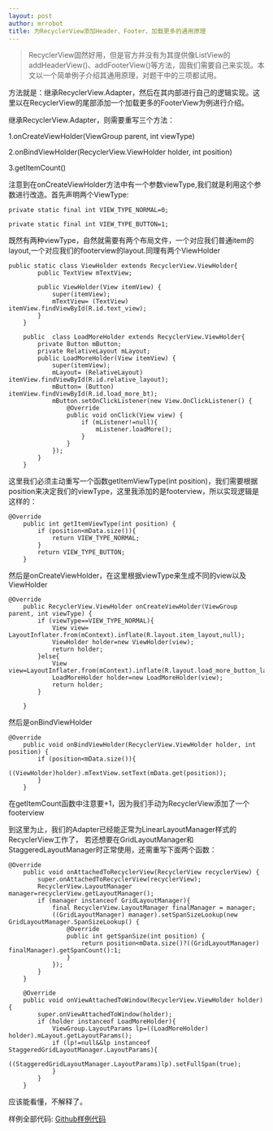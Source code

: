 ```yaml
---
layout: post
author: mrrobot
title: 为RecyclerView添加Header、Footer、加载更多的通用原理
---
```


>RecyclerView固然好用，但是官方并没有为其提供像ListView的addHeaderView()、addFooterView()等方法，固我们需要自己来实现。本文以一个简单例子介绍其通用原理，对题干中的三项都试用。

方法就是：继承RecyclerView.Adapter，然后在其内部进行自己的逻辑实现。这里以在RecyclerView的尾部添加一个加载更多的FooterView为例进行介绍。

继承RecyclerView.Adapter，则需要重写三个方法：

1.onCreateViewHolder(ViewGroup parent, int viewType)

2.onBindViewHolder(RecyclerView.ViewHolder holder, int position)

3.getItemCount()

注意到在onCreateViewHolder方法中有一个参数viewType,我们就是利用这个参数进行改造。首先声明两个ViewType:

	private static final int VIEW_TYPE_NORMAL=0;

    private static final int VIEW_TYPE_BUTTON=1;
    
    
    
    
既然有两种viewType，自然就需要有两个布局文件，一个对应我们普通item的layout,一个对应我们的footerview的layout.同理有两个ViewHolder

```
public static class ViewHolder extends RecyclerView.ViewHolder{
        public TextView mTextView;

        public ViewHolder(View itemView) {
            super(itemView);
            mTextView= (TextView) itemView.findViewById(R.id.text_view);
        }
    }

    public  class LoadMoreHolder extends RecyclerView.ViewHolder{
        private Button mButton;
        private RelativeLayout mLayout;
        public LoadMoreHolder(View itemView) {
            super(itemView);
            mLayout= (RelativeLayout) itemView.findViewById(R.id.relative_layout);
            mButton= (Button) itemView.findViewById(R.id.load_more_bt);
            mButton.setOnClickListener(new View.OnClickListener() {
                @Override
                public void onClick(View view) {
                    if (mListener!=null){
                        mListener.loadMore();
                    }
                }
            });
        }
    }
```

这里我们必须主动重写一个函数getItemViewType(int position)，我们需要根据position来决定我们的viewType，这里我添加的是footerview，所以实现逻辑是这样的：

```
@Override
    public int getItemViewType(int position) {
        if (position<mData.size()){
            return VIEW_TYPE_NORMAL;
        }
        return VIEW_TYPE_BUTTON;
    }
```
然后是onCreateViewHolder，在这里根据viewType来生成不同的view以及ViewHolder

```
@Override
    public RecyclerView.ViewHolder onCreateViewHolder(ViewGroup parent, int viewType) {
        if (viewType==VIEW_TYPE_NORMAL){
            View view= LayoutInflater.from(mContext).inflate(R.layout.item_layout,null);
            ViewHolder holder=new ViewHolder(view);
            return holder;
        }else{
            View view=LayoutInflater.from(mContext).inflate(R.layout.load_more_button_layout,null);
            LoadMoreHolder holder=new LoadMoreHolder(view);
            return holder;
        }

    }
```

然后是onBindViewHolder

```
@Override
    public void onBindViewHolder(RecyclerView.ViewHolder holder, int position) {
        if (position<mData.size()){
            ((ViewHolder)holder).mTextView.setText(mData.get(position));
        }
    }
```
在getItemCount函数中注意要+1，因为我们手动为RecyclerView添加了一个footerview

到这里为止，我们的Adapter已经能正常为LinearLayoutManager样式的RecyclerView工作了，
若还想要在GridLayoutManager和StaggeredLayoutManager时正常使用，还需重写下面两个函数：

```
@Override
    public void onAttachedToRecyclerView(RecyclerView recyclerView) {
        super.onAttachedToRecyclerView(recyclerView);
        RecyclerView.LayoutManager manager=recyclerView.getLayoutManager();
        if (manager instanceof GridLayoutManager){
            final RecyclerView.LayoutManager finalManager = manager;
            ((GridLayoutManager) manager).setSpanSizeLookup(new GridLayoutManager.SpanSizeLookup() {
                @Override
                public int getSpanSize(int position) {
                    return position<mData.size()?((GridLayoutManager) finalManager).getSpanCount():1;
                }
            });
        }
    }

    @Override
    public void onViewAttachedToWindow(RecyclerView.ViewHolder holder) {
        super.onViewAttachedToWindow(holder);
        if (holder instanceof LoadMoreHolder){
            ViewGroup.LayoutParams lp=((LoadMoreHolder) holder).mLayout.getLayoutParams();
            if (lp!=null&&lp instanceof StaggeredGridLayoutManager.LayoutParams){
                ((StaggeredGridLayoutManager.LayoutParams)lp).setFullSpan(true);
            }
        }
    }
```

应该能看懂，不解释了。

样例全部代码:
[Github样例代码](https://github.com/mrrobot97/LoadMoreRecyclerView)
